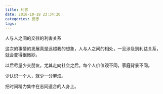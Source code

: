 ```yaml
---
title: 利害
date: 2018-10-18 23:34:20
categories: 反思
tags:
---
```


人与人之间的交往的利害关系

这次的事情的发展真是远超我的想象，人与人之间的相处，一旦涉及到利益关系，就会变得很微妙。

以后尽量少交朋友。尤其走向社会之后。每个人价值观不同，家庭背景不同。

少认识一个人，就少一分麻烦。

把时间精力集中在志同道合的人身上。
